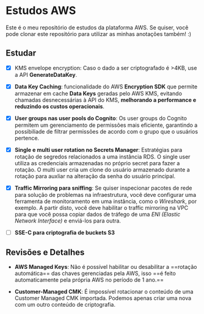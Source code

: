 # Estudos AWS
Este é o meu repositório de estudos da plataforma AWS. Se quiser, você pode clonar este repositório para utilizar as minhas anotações também! :)


## Estudar
- [x] KMS envelope encryption: Caso o dado a ser criptografado é >4KB, use a API **GenerateDataKey**.

- [x] **Data Key Caching**: funcionalidade do AWS **Encryption SDK** que permite armazenar em cache **Data Keys** geradas pelo AWS KMS, evitando chamadas desnecessárias à API do KMS, **melhorando a performance e reduzindo os custos operacionais**.

- [x] **User groups nas user pools do Cognito**: Os user groups do Cognito permitem um gerenciamento de permissões mais eficiente, garantindo a possibiliade de filtrar permissões de acordo com o grupo que o usuários pertence.

- [x] **Single e multi user rotation no Secrets Manager**: Estratégias para rotação de segredos relacionados a uma instância RDS. O single user utiliza as credenciais armazenadas no próprio secret para fazer a rotação. O multi user cria um clone do usuário armazenado durante a rotação para auxliar na alteração da senha do usuário principal.

- [x] **Traffic Mirroring para sniffing**: Se quiser inspecionar pacotes de rede para solução de problemas na infraestrutura, você deve configurar uma ferramenta de monitoramento em uma instância, como o _Wireshark_, por exemplo. A partir disto, você deve habilitar o traffic mirroring na VPC para que você possa copiar dados de tráfego de uma *ENI (Elastic Network Interface)* e enviá-los para outra.

- [ ] **SSE-C para criptografia de buckets S3**

## Revisões e Detalhes

- **AWS Managed Keys**: Não é possível habilitar ou desabilitar a ==rotação automática== das chaves gerenciadas pela AWS, isso ==é feito automaticamente pela própria AWS no período de 1 ano.==

- **Customer-Managed CMK**: É impossível rotacionar o conteúdo de uma Customer Managed CMK importada. Podemos apenas criar uma nova com um outro conteúdo de criptografia.